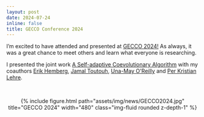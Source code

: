 ```yaml
---
layout: post
date: 2024-07-24
inline: false
title: GECCO Conference 2024
---
```


I’m excited to have attended and presented at <a href="https://gecco-2024.sigevo.org/" target="_blank">GECCO 2024!</a> As always, it was a great chance to meet others and learn what everyone is researching. 

I presented the joint work <a href="https://doi.org/10.1145/3638529.3654132" target="_blank">A Self-adaptive Coevolutionary Algorithm</a> with my coauthors <a href="https://alfagroup.csail.mit.edu/erik" target="_blank">Erik Hemberg</a>, <a href="http://www.jamal.es/" target="_blank">Jamal Toutouh</a>, <a href="https://www.csail.mit.edu/person/una-may-oreilly" target="_blank">Una-May O'Reilly</a> and <a href="https://www.cs.bham.ac.uk/~lehrepk/" target="_blank">Per Kristian Lehre</a>.

 &nbsp;
<div align="center">
{% include figure.html path="assets/img/news/GECCO2024.jpg" title="GECCO 2024" width="480" class="img-fluid rounded z-depth-1" %}
</div>